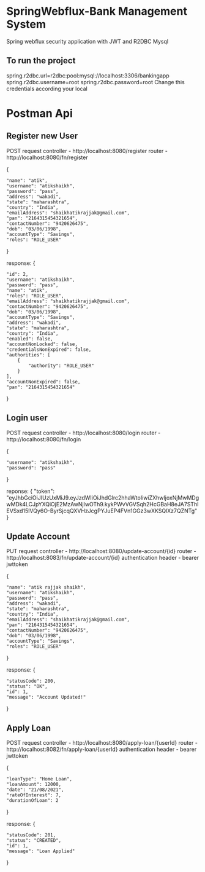 
# SpringWebflux-Bank Management System
Spring webflux security application with JWT and R2DBC Mysql

 
## To run the project
spring.r2dbc.url=r2dbc:pool:mysql://localhost:3306/bankingapp
spring.r2dbc.username=root
spring.r2dbc.password=root
Change this credentials according your local 

 
# Postman Api
## Register new User

POST request
controller - http://localhost:8080/register
router - http://localhost:8080/fn/register

{

    "name": "atik",
	"username": "atikshaikh",
	"password": "pass",
	"address": "wakadi",
	"state": "maharashtra",
	"country": "India",
	"emailAddress": "shaikhatikrajjak@gmail.com",
	"pan": "2164315454321654",
	"contactNumber": "9420626475",
	"dob": "03/06/1998",
	"accountType": "Savings",
    "roles": "ROLE_USER"
}

response: 
{

    "id": 2,
    "username": "atikshaikh",
    "password": "pass",
    "name": "atik",
    "roles": "ROLE_USER",
    "emailAddress": "shaikhatikrajjak@gmail.com",
    "contactNumber": "9420626475",
    "dob": "03/06/1998",
    "accountType": "Savings",
    "address": "wakadi",
    "state": "maharashtra",
    "country": "India",
    "enabled": false,
    "accountNonLocked": false,
    "credentialsNonExpired": false,
    "authorities": [
        {
            "authority": "ROLE_USER"
        }
    ],
    "accountNonExpired": false,
    "pan": "2164315454321654"
}


## Login user

POST request
controller - http://localhost:8080/login
router - http://localhost:8080/fn/login
 

{

    "username": "atikshaikh",
    "password": "pass" 
}

reponse: 
{
    "token": "eyJhbGciOiJIUzUxMiJ9.eyJzdWIiOiJhdGlrc2hhaWtoIiwiZXhwIjoxNjMwMDgwMDk4LCJpYXQiOjE2MzAwNjIwOTh9.kykPWvVGVSqh2HcGBaH8eJA7SThlEVSxd15IVQy6O-ByrSjcqQXVHzJcgPYJuEP4FVn1GGz3wXKSQlXz7QZNTg"
}

## Update Account

PUT request
controller - http://localhost:8080/update-account/{id}
router - http://localhost:8083/fn/update-account/{id}
authentication header - bearer jwttoken
 

{

    "name": "atik rajjak shaikh",
	"username": "atikshaikh",
	"password": "pass",
	"address": "wakadi",
	"state": "maharashtra",
	"country": "India",
	"emailAddress": "shaikhatikrajjak@gmail.com",
	"pan": "2164315454321654",
	"contactNumber": "9420626475",
	"dob": "03/06/1998",
	"accountType": "Savings",
    "roles": "ROLE_USER"
}

response: 
{

    "statusCode": 200,
    "status": "OK",
    "id": 1,
    "message": "Account Updated!"
}

## Apply Loan

POST request
controller - http://localhost:8080/apply-loan/{userId}
router - http://localhost:8082/fn/apply-loan/{userId}
authentication header - bearer jwttoken

{

    "loanType": "Home Loan",
    "loanAmount": 12000,
    "date": "21/08/2021",
    "rateOfInterest": 7,
    "durationOfLoan": 2
}

response: 
{

    "statusCode": 201,
    "status": "CREATED",
    "id": 1,
    "message": "Loan Applied"
}
